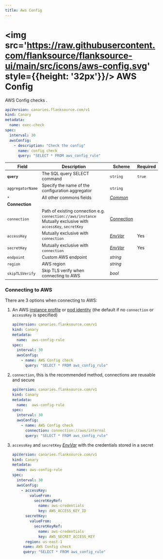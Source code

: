 ```yaml
---
title: Aws Config
---
```


# <img src='<https://raw.githubusercontent.com/flanksource/flanksource-ui/main/src/icons/aws-config.svg>' style={{height: '32px'}}/> AWS Config

AWS Config checks .

```yaml
apiVersion: canaries.flanksource.com/v1
kind: Canary
metadata:
  name: exec-check
spec:
  interval: 30
  awsConfig:
    - description: "Check the config"
      name: config check
      query: "SELECT * FROM aws_config_rule"
```

| Field            | Description                                                  | Scheme                                            | Required |
| ---------------- | ------------------------------------------------------------ | ------------------------------------------------- | -------- |
| **`query`**      | The SQL query SELECT command                                 | `string`                                          | `true`   |
| `aggregatorName` | Specify the name of the configuration aggregator             | `string`                                          |          |
| `*`              | All other commons fields                                     | [*Common*](common)                             |          |
| **Connection**   |                                                              |                                                   |          |
| `connection`     | Path of existing connection e.g. `connection://aws/instance` Mutually exclusive with `accessKey`, `secretKey` | [Connection](../concepts/connections)             |          |
| `accessKey`      | Mutually exclusive with `connection`                         | [*EnvVar*](../../concepts/authentication/#envvar) | Yes      |
| `secretKey`      | Mutually exclusive with `connection`                         | [*EnvVar*](../../concepts/authentication/#envvar) | Yes      |
| `endpoint`       | Custom AWS endpoint                                          | *string*                                          |          |
| `region`         | AWS region                                                   | *string*                                          |          |
| `skipTLSVerify`  | Skip TLS verify when connecting to AWS                       | *bool*                                            |          |

### Connecting to AWS

There are 3 options when connecting to AWS:

1. An AWS [instance profile](https://docs.aws.amazon.com/AWSEC2/latest/UserGuide/iam-roles-for-amazon-ec2.html) or [pod identity](https://docs.aws.amazon.com/eks/latest/userguide/pod-configuration.html) (the default if no `connection` or `accessKey` is specified)

     ```yaml title="aws-config.yaml"
     apiVersion: canaries.flanksource.com/v1
     kind: Canary
     metadata:
       name:  aws-config-rule
     spec:
       interval: 30
       awsConfig:
         - name: AWS Config check
           query: "SELECT * FROM aws_config_rule"
     ```

2. `connection`, this is the recommended method, connections are reusable and secure

    ```yaml title="aws-connection.yaml"
    apiVersion: canaries.flanksource.com/v1
    kind: Canary
    metadata:
      name:  aws-config-rule
    spec:
      interval: 30
      awsConfig:
        - name: AWS Config check
          connection: connection://aws/internal
          query: "SELECT * FROM aws_config_rule"
    ```

3. `accessKey` and `secretKey` [*EnvVar*](../../concepts/authentication/#envvar) with the credentials stored in a secret

    ```yaml title="aws-static.yaml"
    apiVersion: canaries.flanksource.com/v1
    kind: Canary
    metadata:
      name: aws-config-rule
    spec:
      interval: 30
      awsConfig:
        - accessKey:
            valueFrom:
              secretKeyRef:
                name: aws-credentials
                key: AWS_ACCESS_KEY_ID
          secretKey:
            valueFrom:
              secretKeyRef:
                name: aws-credentials
                key: AWS_SECRET_ACCESS_KEY
          region: us-east-1
         name: AWS Config check
         query: "SELECT * FROM aws_config_rule"
    ```
